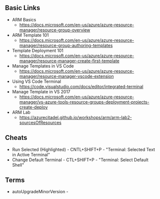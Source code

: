 ## Basic Links 
- ARM Basics 
  - <https://docs.microsoft.com/en-us/azure/azure-resource-manager/resource-group-overview>
- ARM Template 101 
  - <https://docs.microsoft.com/en-us/azure/azure-resource-manager/resource-group-authoring-templates>
- Template Deployment 101 
  - <https://docs.microsoft.com/en-us/azure/azure-resource-manager/resource-manager-create-first-template>
- Manage Templates in VS Code
  - <https://docs.microsoft.com/en-us/azure/azure-resource-manager/resource-manager-vscode-extension>
- Using VS Code Terminal
  - <https://code.visualstudio.com/docs/editor/integrated-terminal>
- Manage Template in VS 2017
  - <https://docs.microsoft.com/en-us/azure/azure-resource-manager/vs-azure-tools-resource-groups-deployment-projects-create-deploy>
- ARM Lab
  - <https://azurecitadel.github.io/workshops/arm/arm-lab2-sourcesOfResources>

## Cheats 
- Run Selected (Highlighted) -  CNTL+SHIFT+P - "Terminal: Selected Text in Active Terminal"
- Change Default Terminal -     CTL+SHIFT+P - "Terminal: Select Default Shell"

## Terms
- autoUpgradeMinorVersion -     
